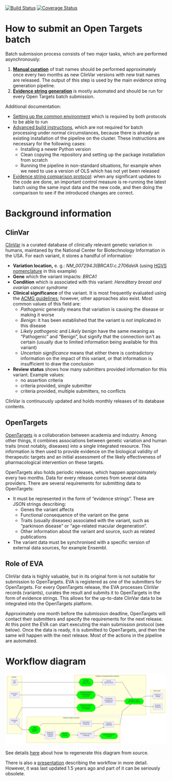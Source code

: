 [![Build Status](https://travis-ci.com/EBIvariation/eva-opentargets.svg?branch=master)](https://travis-ci.com/EBIvariation/eva-opentargets)
[![Coverage Status](https://coveralls.io/repos/github/EBIvariation/eva-cttv-pipeline/badge.svg?branch=master)](https://coveralls.io/github/EBIvariation/eva-cttv-pipeline?branch=master)



# How to submit an Open Targets batch
Batch submission process consists of two major tasks, which are performed asynchronously:
1. [**Manual curation**](docs/manual-curation/README.md) of trait names should be performed approximately once every two months as new ClinVar versions with new trait names are released. The output of this step is used by the main evidence string generation pipeline.
2. [**Evidence string generation**](docs/generate-evidence-strings.md) is mostly automated and should be run for every Open Targets batch submission.

Additional documentation:
* [Setting up the common environment](docs/environment.md) which is required by both protocols to be able to run
* [Advanced build instructions](docs/build.md), which are not required for batch processing under normal circumstances, because there is already an existing installation of the pipeline on the cluster. These instructions are necessary for the following cases:
  + Installing a newer Python version
  + Clean copying the repository and setting up the package installation from scratch
  + Running the pipeline in non-standard situations, for example when we need to use a version of OLS which has not yet been released
* [Evidence string comparison protocol](compare-evidence-strings/): when any significant updates to the code are done, an important control measure is re-running the latest batch using the same input data and the new code, and then doing the comparison to see if the introduced changes are correct.



# Background information

## ClinVar
[ClinVar](https://www.ncbi.nlm.nih.gov/clinvar/) is a curated database of clinically relevant genetic variation in humans, maintaned by the National Center for Biotechnology Information in the USA. For each variant, it stores a handful of information:
* **Variation location,** e. g.: *NM_007294.3(BRCA1):c.2706delA* (using [HGVS nomenclature](https://varnomen.hgvs.org/) in this example)
* **Gene** which the variant impacts: *BRCA1*
* **Condition** which is associated with this variant: *Hereditary breast and ovarian cancer syndrome*
* **Clinical significance** of the variant. It is most frequently evaluated using the [ACMG guidelines](https://www.acmg.net/docs/standards_guidelines_for_the_interpretation_of_sequence_variants.pdf); however, other approaches also exist. Most common values of this field are:
  * *Pathogenic* generally means that variation is causing the disease or making it worse
  * *Benign*: it has been established that the variant is *not* implicated in this disease
  * *Likely pathogenic* and *Likely benign* have the same meaning as “Pathogenic” and “Benign”, but signify that the connection isn't as certain (usually due to limited information being available for this variant)
  * *Uncertain significance* means that either there is contradictory information on the impact of this variant, or that information is insufficient to draw the conclusion
* **Review status** shows how many submitters provided information for this variant. Example values:
  + no assertion criteria
  + criteria provided, single submitter
  + criteria provided, multiple submitters, no conflicts

ClinVar is continuously updated and holds monthly releases of its database contents.

## OpenTargets
[OpenTargets](https://www.opentargets.org/) is a collaboration between academia and industry. Among other things, it combines associations between genetic variation and human traits (most notably, diseases) into a single integrated resource. This information is then used to provide evidence on the biological validity of therapeutic targets and an initial assessment of the likely effectiveness of pharmacological intervention on these targets.

OpenTargets also holds periodic releases, which happen approximately every two months. Data for every release comes from several data providers. There are several requirements for submitting data to OpenTargets:
* It must be represented in the form of “evidence strings”. These are JSON strings describing:
  + Genes the variant affects
  + Functional consequence of the variant on the gene
  + Traits (usually diseases) associated with the variant, such as “parkinson disease” or “age-related macular degeneration”.
  + Other information about the variant and source, such as related publications
* The variant data must be synchronised with a specific version of external data sources, for example Ensembl.

## Role of EVA
ClinVar data is highly valuable, but in its original form is not suitable for submission to OpenTargets. EVA is registered as one of the submitters for OpenTargets. For every OpenTargets release, the EVA processes ClinVar records (variants), curates the result and submits it to OpenTargets in the form of evidence strings. This allows for the up-to-date ClinVar data to be integrated into the OpenTargets platform.

Approximately one month before the submission deadline, OpenTargets will contact their submitters and specify the requirements for the next release. At this point the EVA can start executing the main submission protocol (see below). Once the data is ready, it is submitted to OpenTargets, and then the same will happen with the next release. Most of the actions in the pipeline are automated.



# Workflow diagram

![](docs/workflow-diagram/workflow.png)

See details [here](docs/workflow-diagram) about how to regenerate this diagram from source.

There is also a [presentation](https://docs.google.com/presentation/d/1nai1dvtfow4RkolyITcymXAsQqEwPJ8pUPcgjLDCntM) describing the workflow in more detail. However, it was last updated 1.5 years ago and part of it can be seriously obsolete.
